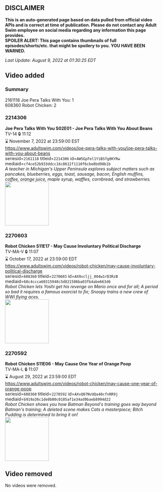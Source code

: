 ## DISCLAIMER
**This is an auto-generated page based on data pulled from official video APIs and is correct at time of publication. Please do not contact any Adult Swim employee on social media regarding any information this page provides.**  
**SPOILER ALERT: This page contains thumbnails of full episodes/shorts/etc. that might be spoilery to you. YOU HAVE BEEN WARNED.**  

_Last Update: August 9, 2022 at 01:30:25 EDT_
## Video added
### Summary
2161118 Joe Pera Talks With You: 1  
608360 Robot Chicken: 2  
### 2214306
**Joe Pera Talks With You S02E01 - Joe Pera Talks With You About Beans**  
TV-14 🔒 11:12  
⌛ November 7, 2022 at 23:59:00 EST  
https://www.adultswim.com/videos/joe-pera-talks-with-you/joe-pera-talks-with-you-about-beans  
seriesid=`2161118` titleid=`2214306` id=`AW5GpFel1YiBSfg0KYRw` mediaid=`cf4ce52b933ddcc16c8612f1110f6cbe8bd98b1b`  
_A teacher in Michigan's Upper Peninsula explores subject matters such as pancakes, blueberries, eggs, toast, sausage, bacon, English muffins, coffee, orange juice, maple syrup, waffles, cornbread, and strawberries._  
<a href="https://media.cdn.adultswim.com/uploads/20191107/thumbnails/2_191171113166-joeperatalks_201_dup-20191021.jpg"><img src="https://media.cdn.adultswim.com/uploads/20191107/thumbnails/2_191171113166-joeperatalks_201_dup-20191021.jpg" height="144px" /></a>
### 2270603
**Robot Chicken S11E17 - May Cause Involuntary Political Discharge**  
TV-MA-V 🔒 11:07  
⌛ October 17, 2022 at 23:59:00 EDT  
https://www.adultswim.com/videos/robot-chicken/may-cause-involuntary-political-discharge  
seriesid=`608360` titleid=`2270603` id=`AX9vcljj_0O4w1rD3RzB` mediaid=`68c4ccca60315948c5d821506ba03fb4abe663d6`  
_Robot Chicken lets Yoshi get his revenge on Mario once and for all; A period so bad it requires a famous exorcist to fix; Snoopy trains a new crew of WWI flying aces._  
<a href="https://media.cdn.adultswim.com/uploads/20220309/thumbnails/2_22391110254-RobotChicken_1116_MayCauseInvoluntaryPoliticalDischarge.png"><img src="https://media.cdn.adultswim.com/uploads/20220309/thumbnails/2_22391110254-RobotChicken_1116_MayCauseInvoluntaryPoliticalDischarge.png" height="144px" /></a>
### 2270592
**Robot Chicken S11E06 - May Cause One Year of Orange Poop**  
TV-MA-L 🔒 11:07  
⌛ August 29, 2022 at 23:59:00 EDT  
https://www.adultswim.com/videos/robot-chicken/may-cause-one-year-of-orange-poop  
seriesid=`608360` titleid=`2270592` id=`AXvQ07NvUQa40cfnRR9j` mediaid=`b919a36c1de0b00c0105af1e34ad9baeb8994d22`  
_Robot Chicken shows you how Batman Beyond's training goes way beyond Batman's training; A deleted scene makes Cats a masterpiece; Bitch Pudding is determined to bring it on!_  
<a href="https://media.cdn.adultswim.com/uploads/20210910/thumbnails/2_219101348463-RobotChicken_1105_MayCauseOneYearOfOrangePoop.png"><img src="https://media.cdn.adultswim.com/uploads/20210910/thumbnails/2_219101348463-RobotChicken_1105_MayCauseOneYearOfOrangePoop.png" height="144px" /></a>
## Video removed
No videos were removed.  
